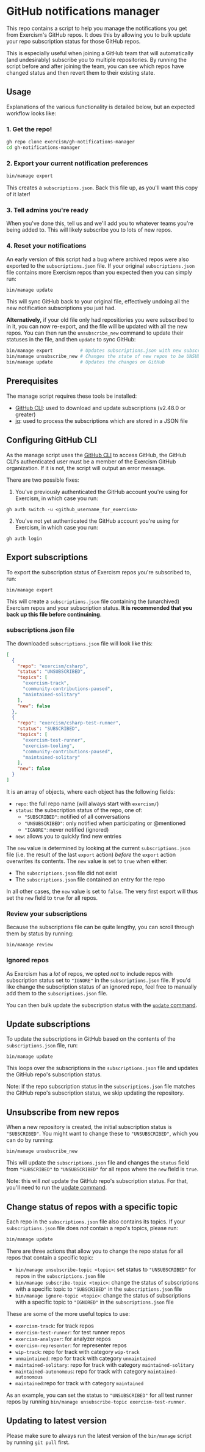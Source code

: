 # GitHub notifications manager

This repo contains a script to help you manage the notifications you get from Exercism's GitHub repos.
It does this by allowing you to bulk update your repo subscription status for those GitHub repos.

This is especially useful when joining a GitHub team that will automatically (and undesirably) subscribe you to multiple repositories.
By running the script before and after joining the team, you can see which repos have changed status and then revert them to their existing state.

## Usage

Explanations of the various functionality is detailed below, but an expected workflow looks like:

### 1. Get the repo!

```bash
gh repo clone exercism/gh-notifications-manager
cd gh-notifications-manager
```

### 2. Export your current notification preferences

```bash
bin/manage export
```

This creates a `subscriptions.json`.
Back this file up, as you'll want this copy of it later!

### 3. Tell admins you're ready

When you've done this, tell us and we'll add you to whatever teams you're being added to.
This will likely subscribe you to lots of new repos.

### 4. Reset your notifications

An early version of this script had a bug where archived repos were also exported to the `subscriptions.json` file.
If your original `subscriptions.json` file contains more Exercism repos than you expected then you can simply run:

```bash
bin/manage update
```

This will sync GitHub back to your original file, effectively undoing all the new notification subscriptions you just had.

**Alternatively,** if your old file only had repositiories you were subscribed to in it, you can now re-export, and the file will be updated with all the new repos.
You can then run the `unsubscribe_new` command to update their statuses in the file, and then `update` to sync GitHub:

```bash
bin/manage export          # Updates subscriptions.json with new subscriptions
bin/manage unsubscribe_new # Changes the state of new repos to be UNSUBSCRIBED
bin/manage update          # Updates the changes on GitHub
```

## Prerequisites

The manage script requires these tools be installed:

- [GitHub CLI](https://cli.github.com/): used to download and update subscriptions (v2.48.0 or greater)
- [jq](https://jqlang.github.io/jq/): used to process the subscriptions which are stored in a JSON file

## Configuring GitHub CLI

As the manage script uses the [GitHub CLI](https://cli.github.com/) to access GitHub, the GitHub CLI's authenticated user must be a member of the Exercism GitHub organization.
If it is not, the script will output an error message.

There are two possible fixes:

1. You've previously authenticated the GitHub account you're using for Exercism, in which case you run:

```shell
gh auth switch -u <github_username_for_exercism>
```

2. You've not yet authenticated the GitHub account you're using for Exercism, in which case you run:

```shell
gh auth login
```

## Export subscriptions

To export the subscription status of Exercism repos you're subscribed to, run:

```shell
bin/manage export
```

This will create a `subscriptions.json` file containing the (unarchived) Exercism repos and your subscription status.
**It is recommended that you back up this file before continuining**.

### subscriptions.json file

The downloaded `subscriptions.json` file will look like this:

```json
[
  {
    "repo": "exercism/csharp",
    "status": "UNSUBSCRIBED",
    "topics": [
      "exercism-track",
      "community-contributions-paused",
      "maintained-solitary"
    ],
    "new": false
  },
  {
    "repo": "exercism/csharp-test-runner",
    "status": "SUBSCRIBED",
    "topics": [
      "exercism-test-runner",
      "exercism-tooling",
      "community-contributions-paused",
      "maintained-solitary"
    ],
    "new": false
  }
]
```

It is an array of objects, where each object has the following fields:

- `repo`: the full repo name (will always start with `exercism/`)
- `status`: the subscription status of the repo, one of:
  - `"SUBSCRIBED"`: notified of all conversations
  - `"UNSUBSCRIBED"`: only notified when participating or @mentioned
  - `"IGNORE"`: never notified (ignored)
- `new`: allows you to quickly find new entries

The `new` value is determined by looking at the current `subscriptions.json` file (i.e. the result of the last `export` action) _before_ the `export` action overwrites its contents.
The `new` value is set to `true` when either:

- The `subscriptions.json` file did not exist
- The `subscriptions.json` file contained an entry for the repo

In all other cases, the `new` value is set to `false`.
The very first export will thus set the `new` field to `true` for all repos.

### Review your subscriptions

Because the subscriptions file can be quite lengthy, you can scroll through them by status by running:

```shell
bin/manage review
```

### Ignored repos

As Exercism has a _lot_ of repos, we opted _not_ to include repos with subscription status set to `"IGNORE"` in the `subscriptions.json` file.
If you'd like change the subscription status of an ignored repo, feel free to manually add them to the `subscriptions.json` file.

You can then bulk update the subscription status with the [`update` command](#update-subscriptions).

## Update subscriptions

To update the subscriptions in GitHub based on the contents of the `subscriptions.json` file, run:

```shell
bin/manage update
```

This loops over the subscriptions in the `subscriptions.json` file and updates the GitHub repo's subscription status.

Note: if the repo subscription status in the `subscriptions.json` file matches the GitHub repo's subscription status, we skip updating the repository.

## Unsubscribe from new repos

When a new repository is created, the initial subscription status is `"SUBSCRIBED"`.
You might want to change these to `"UNSUBSCRIBED"`, which you can do by running:

```shell
bin/manage unsubscribe_new
```

This will update the `subscriptions.json` file and changes the `status` field from `"SUBSCRIBED"` to `"UNSUBSCRIBED"` for all repos where the `new` field is `true`.

Note: this will _not_ update the GitHub repo's subscription status.
For that, you'll need to run the [update command](#update-subscriptions).

## Change status of repos with a specific topic

Each repo in the `subscriptions.json` file also contains its topics.
If your `subscriptions.json` file does _not_ contain a repo's topics, please run:

```bash
bin/manage update
```

There are three actions that allow you to change the repo status for all repos that contain a specific topic:

- `bin/manage unsubscribe-topic <topic>`: set status to `"UNSUBSCRIBED"` for repos
  in the `subscriptions.json` file
- `bin/manage subscribe-topic <topic>`: change the status of subscriptions with a specific topic to `"SUBSCRIBED"` in the `subscriptions.json` file
- `bin/manage ignore-topic <topic>`: change the status of subscriptions with a specific topic to `"IGNORED"` in the `subscriptions.json` file

These are some of the more useful topics to use:

- `exercism-track`: for track repos
- `exercism-test-runner`: for test runner repos
- `exercism-analyzer`: for analyzer repos
- `exercism-representer`: for representer repos
- `wip-track`: repo for track with category `wip-track`
- `unmaintained`: repo for track with category `unmaintained`
- `maintained-solitary`: repo for track with category `maintained-solitary`
- `maintained-autonomous`: repo for track with category `maintained-autonomous`
- `maintained`:repo for track with category `maintained`

As an example, you can set the status to `"UNSUBSCRIBED"` for all test runner repos by running `bin/manage unsubscribe-topic exercism-test-runner`.

## Updating to latest version

Please make sure to always run the latest version of the `bin/manage` script by running `git pull` first.
